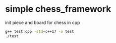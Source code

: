 # simple chess_framework
init piece and board for chess in cpp

```bash
g++ test.cpp -std=c++17 -o test
./test
```
